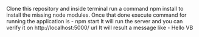 Clone this repository and inside terminal run a command npm install to install the missing node modules.
Once that done execute command for running the application is - npm start
It will run the server and you can verify it on http://localhost:5000/ url
It will result a message like - Hello VB
